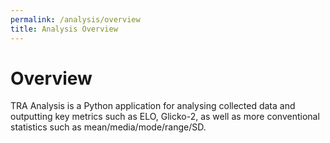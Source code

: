 ```yaml
---
permalink: /analysis/overview
title: Analysis Overview
---
```


# Overview 

TRA Analysis is a Python application for analysing collected data and outputting key metrics such as ELO, Glicko-2, as well as more conventional statistics such as mean/media/mode/range/SD. 